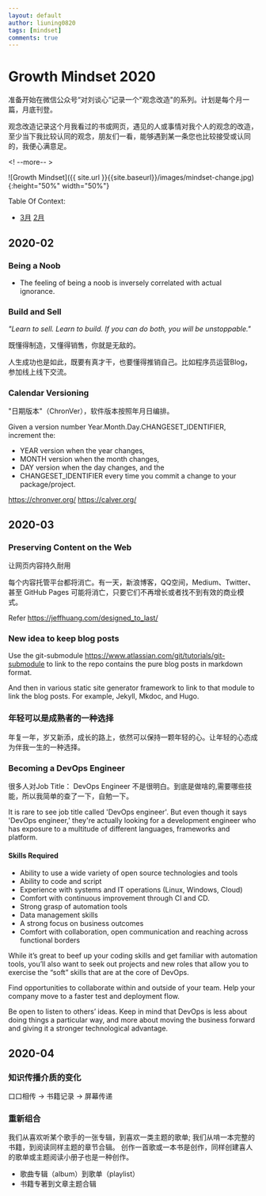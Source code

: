 ```yaml
---
layout: default
author: liuning0820
tags: [mindset]
comments: true
---
```


# Growth Mindset 2020

准备开始在微信公众号“对刘谈心”记录一个"观念改造"的系列。计划是每个月一篇，月底刊登。

观念改造记录这个月我看过的书或网页，遇见的人或事情对我个人的观念的改造，至少当下我比较认同的观念，朋友们一看，能够遇到某一条您也比较接受或认同的，我便心满意足。

<! --more-- >

![Growth Mindset]({{ site.url }}{{site.baseurl}}/images/mindset-change.jpg){:height="50%" width="50%"}

Table Of Context:

- [3月](#2020-03)   [2月](#2020-02)

## 2020-02

### Being a Noob

- The feeling of being a noob is inversely correlated with actual ignorance.

### Build and Sell

*"Learn to sell. Learn to build. If you can do both, you will be unstoppable."*

既懂得制造，又懂得销售，你就是无敌的。

人生成功也是如此，既要有真才干，也要懂得推销自己。比如程序员运营Blog，参加线上线下交流。

### Calendar Versioning

"日期版本"（ChronVer），软件版本按照年月日编排。

Given a version number Year.Month.Day.CHANGESET_IDENTIFIER, increment the:

- YEAR version when the year changes,
- MONTH version when the month changes,
- DAY version when the day changes, and the
- CHANGESET_IDENTIFIER every time you commit a change to your package/project.

<https://chronver.org/>
<https://calver.org/>


## 2020-03


### Preserving Content on the Web

让网页内容持久耐用

每个内容托管平台都将消亡。有一天，新浪博客，QQ空间，Medium、Twitter、甚至 GitHub Pages 可能将消亡，只要它们不再增长或者找不到有效的商业模式。

Refer <https://jeffhuang.com/designed_to_last/>

### New idea to keep blog posts

Use the git-submodule <https://www.atlassian.com/git/tutorials/git-submodule> to link to the repo contains the pure blog posts in markdown format.

And then in various static site generator framework to link to that module to link the blog posts. For example, Jekyll, Mkdoc, and Hugo.

### 年轻可以是成熟者的一种选择

年复一年，岁又新添，成长的路上，依然可以保持一颗年轻的心。让年轻的心态成为伴我一生的一种选择。

### Becoming a DevOps Engineer

很多人对Job Title： DevOps Engineer 不是很明白。到底是做啥的,需要哪些技能，所以我简单的查了一下，自勉一下。

It is rare to see job title called 'DevOps engineer'. But even though it says 'DevOps engineer,' they're actually looking for a development engineer who has exposure to a multitude of different languages, frameworks and platform. 

#### Skills Required

- Ability to use a wide variety of open source technologies and tools
- Ability to code and script
- Experience with systems and IT operations (Linux, Windows, Cloud)
- Comfort with continuous improvement through CI and CD.
- Strong grasp of automation tools
- Data management skills
- A strong focus on business outcomes
- Comfort with collaboration, open communication and reaching across functional borders

While it’s great to beef up your coding skills and get familiar with automation tools, you’ll also want to seek out projects and new roles that allow you to exercise the “soft” skills that are at the core of DevOps. 

Find opportunities to collaborate within and outside of your team. Help your company move to a faster test and deployment flow. 

Be open to listen to others’ ideas. Keep in mind that DevOps is less about doing things a particular way, and more about moving the business forward and giving it a stronger technological advantage.

## 2020-04

### 知识传播介质的变化

口口相传 -> 书籍记录 -> 屏幕传递

### 重新组合

我们从喜欢听某个歌手的一张专辑，到喜欢一类主题的歌单;
我们从啃一本完整的书籍，到阅读同样主题的章节合辑。
创作一首歌或一本书是创作，同样创建喜人的歌单或主题阅读小册子也是一种创作。
- 歌曲专辑（album）到歌单（playlist）
- 书籍专著到文章主题合辑


